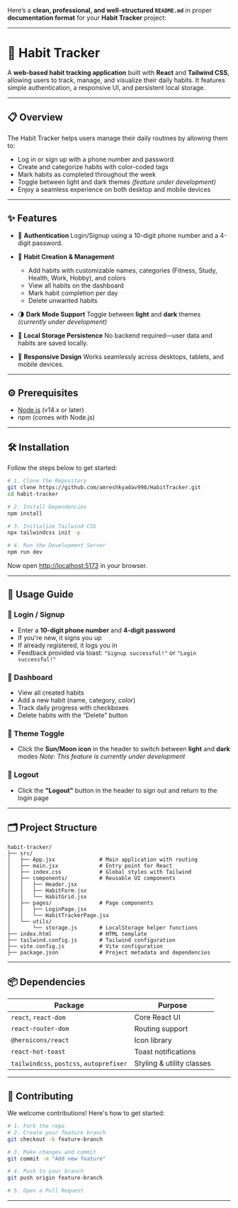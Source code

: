 Here’s a **clean, professional, and well-structured `README.md`** in proper **documentation format** for your **Habit Tracker** project:

---

# 📱 Habit Tracker

A **web-based habit tracking application** built with **React** and **Tailwind CSS**, allowing users to track, manage, and visualize their daily habits. It features simple authentication, a responsive UI, and persistent local storage.

---

## 📋 Overview

The Habit Tracker helps users manage their daily routines by allowing them to:

* Log in or sign up with a phone number and password
* Create and categorize habits with color-coded tags
* Mark habits as completed throughout the week
* Toggle between light and dark themes *(feature under development)*
* Enjoy a seamless experience on both desktop and mobile devices

---

## ✨ Features

* 🔐 **Authentication**
  Login/Signup using a 10-digit phone number and a 4-digit password.

* 📌 **Habit Creation & Management**

  * Add habits with customizable names, categories (Fitness, Study, Health, Work, Hobby), and colors
  * View all habits on the dashboard
  * Mark habit completion per day
  * Delete unwanted habits

* 🌗 **Dark Mode Support**
  Toggle between **light** and **dark** themes *(currently under development)*

* 💾 **Local Storage Persistence**
  No backend required—user data and habits are saved locally.

* 📱 **Responsive Design**
  Works seamlessly across desktops, tablets, and mobile devices.

---

## ⚙️ Prerequisites

* [Node.js](https://nodejs.org/) (v14.x or later)
* npm (comes with Node.js)

---

## 🛠️ Installation

Follow the steps below to get started:

```bash
# 1. Clone the Repository
git clone https://github.com/amreshkyadav998/HabitTracker.git
cd habit-tracker

# 2. Install Dependencies
npm install

# 3. Initialize Tailwind CSS
npx tailwindcss init -p

# 4. Run the Development Server
npm run dev
```

Now open [http://localhost:5173](http://localhost:5173) in your browser.

---

## 🚀 Usage Guide

### 🔑 Login / Signup

* Enter a **10-digit phone number** and **4-digit password**
* If you're new, it signs you up
* If already registered, it logs you in
* Feedback provided via toast: `"Signup successful!"` or `"Login successful!"`

### 🧭 Dashboard

* View all created habits
* Add a new habit (name, category, color)
* Track daily progress with checkboxes
* Delete habits with the “Delete” button

### 🌙 Theme Toggle

* Click the **Sun/Moon icon** in the header to switch between **light** and **dark** modes
  *Note: This feature is currently under development*

### 🚪 Logout

* Click the **"Logout"** button in the header to sign out and return to the login page

---

## 🗂️ Project Structure

```
habit-tracker/
├── src/
│   ├── App.jsx              # Main application with routing
│   ├── main.jsx             # Entry point for React
│   ├── index.css            # Global styles with Tailwind
│   ├── components/          # Reusable UI components
│   │   ├── Header.jsx
│   │   ├── HabitForm.jsx
│   │   └── HabitGrid.jsx
│   ├── pages/               # Page components
│   │   ├── LoginPage.jsx
│   │   └── HabitTrackerPage.jsx
│   └── utils/
│       └── storage.js       # LocalStorage helper functions
├── index.html               # HTML template
├── tailwind.config.js       # Tailwind configuration
├── vite.config.js           # Vite configuration
├── package.json             # Project metadata and dependencies
```

---

## 📦 Dependencies

| Package                                  | Purpose                   |
| ---------------------------------------- | ------------------------- |
| `react`, `react-dom`                     | Core React UI             |
| `react-router-dom`                       | Routing support           |
| `@heroicons/react`                       | Icon library              |
| `react-hot-toast`                        | Toast notifications       |
| `tailwindcss`, `postcss`, `autoprefixer` | Styling & utility classes |

---

## 🤝 Contributing

We welcome contributions! Here's how to get started:

```bash
# 1. Fork the repo
# 2. Create your feature branch
git checkout -b feature-branch

# 3. Make changes and commit
git commit -m "Add new feature"

# 4. Push to your branch
git push origin feature-branch

# 5. Open a Pull Request
```

---

